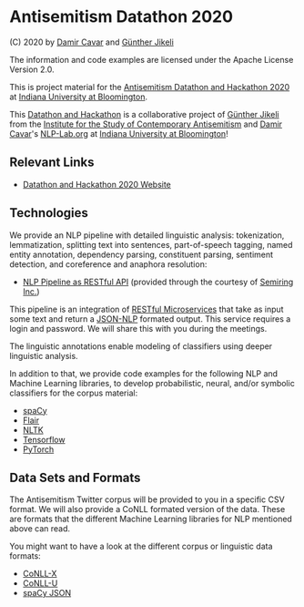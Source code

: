 # Antisemitism Datathon 2020

(C) 2020 by [Damir Cavar] and [Günther Jikeli]

The information and code examples are licensed under the Apache License Version 2.0.


This is project material for the [Antisemitism Datathon and Hackathon 2020](https://isca.indiana.edu/news-events/Antisemitism%20on%20Social%20Media%20Workshops%20in%20May%202020.html) at [Indiana University at Bloomington].

This [Datathon and Hackathon](https://isca.indiana.edu/news-events/Antisemitism%20on%20Social%20Media%20Workshops%20in%20May%202020.html) is a collaborative project of [Günther Jikeli] from the [Institute for the Study of Contemporary Antisemitism](https://isca.indiana.edu/) and [Damir Cavar]'s [NLP-Lab.org] at [Indiana University at Bloomington]!



## Relevant Links

- [Datathon and Hackathon 2020 Website](https://isca.indiana.edu/news-events/Antisemitism%20on%20Social%20Media%20Workshops%20in%20May%202020.html)


## Technologies

We provide an NLP pipeline with detailed linguistic analysis: tokenization, lemmatization, splitting text into sentences, part-of-speech tagging, named entity annotation, dependency parsing, constituent parsing, sentiment detection, and coreference and anaphora resolution:

- [NLP Pipeline as RESTful API](https://jnlp.semantic-tech.com/) (provided through the courtesy of [Semiring Inc.])

This pipeline is an integration of [RESTful Microservices] that take as input some text and return a [JSON-NLP] formated output. This service requires a login and password. We will share this with you during the meetings.

The linguistic annotations enable modeling of classifiers using deeper linguistic analysis.

In addition to that, we provide code examples for the following NLP and Machine Learning libraries, to develop probabilistic, neural, and/or symbolic classifiers for the corpus material:

- [spaCy]
- [Flair]
- [NLTK]
- [Tensorflow]
- [PyTorch]


## Data Sets and Formats

The Antisemitism Twitter corpus will be provided to you in a specific CSV format. We will also provide a CoNLL formated version of the data. These are formats that the different Machine Learning libraries for NLP mentioned above can read.

You might want to have a look at the different corpus or linguistic data formats:

- [CoNLL-X](https://www.aclweb.org/anthology/W06-2920.pdf)
- [CoNLL-U](https://universaldependencies.org/format.html)
- [spaCy JSON](https://spacy.io/usage/training)




[Damir Cavar]: https://www.linkedin.com/in/damircavar/ "Damir Cavar"
[Günther Jikeli]: https://isca.indiana.edu/about/faculty/jikeli-gunther.html "Günther Jikeli"
[Indiana University at Bloomington]: http://www.indiana.edu/ "IU Bloomington"
[spaCy]: https://spacy.io/ "spaCy"
[Flair]: https://github.com/flairNLP/flair "Flair"
[Tensorflow]: https://www.tensorflow.org/ "Tensorflow"
[PyTorch]: https://pytorch.org/ "PyTorch"
[Semiring Inc.]: https://semiring.com/ "Semiring Inc."
[NLTK]: https://www.nltk.org/ "Natural Language Toolkit"
[RESTful Microservices]: https://blog.dreamfactory.com/restful-api-and-microservices-the-differences-and-how-they-work-together/ "RESTful Microservices"
[JSON-NLP]: https://github.com/SemiringInc/JSON-NLP "JSON-NLP Annotation Standard"
[NLP-Lab.org]: https://nlp-lab.org/ "Damir Cavar's NLP Lab"
